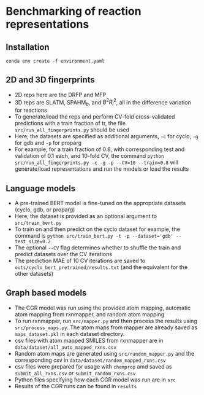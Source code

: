 # Benchmarking of reaction representations

## Installation
`conda env create -f environment.yaml`

## 2D and 3D fingerprints
- 2D reps here are the DRFP and MFP
- 3D reps are SLATM, SPAHM$_b$, and $B^2R^2_l$, all in the difference variation for reactions
- To generate/load the reps and perform CV-fold cross-validated predictions with a train fraction of tr, the file `src/run_all_fingerprints.py` should be used
- Here, the datasets are specified as additional arguments, `-c` for cyclo, `-g` for gdb and `-p` for proparg
- For example, for a train fraction of 0.8, with corresponding test and validation of 0.1 each, and 10-fold CV, the command `python src/run_all_fingerprints.py -c -g -p --CV=10 --train=0.8` will generate/load representations and run the models or load the results

## Language models
- A pre-trained BERT model is fine-tuned on the appropriate datasets (cyclo, gdb, or proparg)
- Here, the dataset is provided as an optional argument to `src/train_bert.py`
- To train on and then predict on the cyclo dataset for example, the command is `python src/train_bert.py -t -p --dataset='gdb' --test_size=0.2`
- The optional `--CV` flag determines whether to shuffle the train and predict datasets over the CV iterations
- The prediction MAE of 10 CV iterations are saved to `outs/cyclo_bert_pretrained/results.txt` (and the equivalent for the other datasets)

## Graph based models 
- The CGR model was run using the provided atom mapping, automatic atom mapping from rxnmapper, and random atom mapping 
- To run rxnmapper, run `src/mapper.py` and then process the results using `src/process_maps.py`. The atom maps from mapper are already saved as `maps_dataset.pkl` in each dataset directory.
- csv files with atom mapped SMILES from rxnmapper are in `data/dataset/all_auto_mapped_rxns.csv`
- Random atom maps are generated using `src/random_mapper.py` and the corresponding csv in `data/dataset/random_mapped_rxns.csv`
- csv files were prepared for usage with `chemprop` amd saved as `submit_all_rxns.csv` or `submit_random_rxns.csv`
- Python files specifying how each CGR model was run are in `src`
- Results of the CGR runs can be found in `results` 
